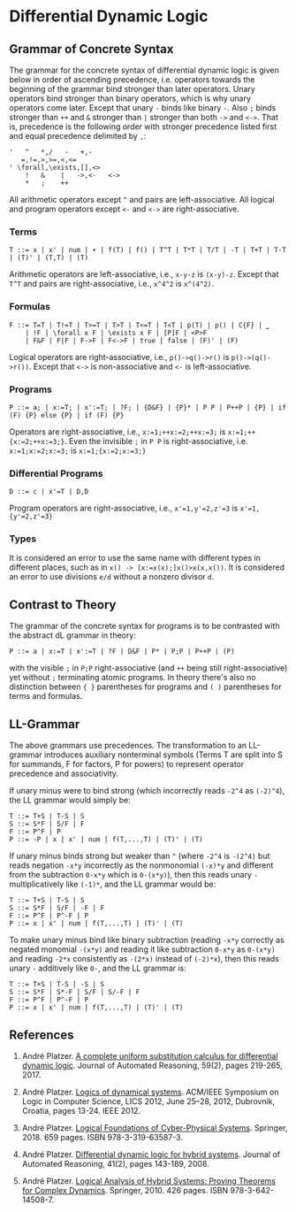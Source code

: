 ﻿# Differential Dynamic Logic

## Grammar of Concrete Syntax

The grammar for the concrete syntax of differential dynamic logic is given below in order of ascending precedence,
i.e. operators towards the beginning of the grammar bind stronger than later operators.
Unary operators bind stronger than binary operators, which is why unary operators come later.
Except that unary `-` binds like binary `-`.
Also `;` binds stronger than `++` and `&` stronger than `|` stronger than both `->` and `<->`.
That is, precedence is the following order with stronger precedence listed first and equal precedence delimited by `,`:

    '   ^   *,/   -   +,-
       =,!=,>,>=,<,<=
    ' \forall,\exists,[],<>
        !   &    |   ->,<-   <->
        *   ;    ++

All arithmetic operators except `^` and pairs are left-associative.
All logical and program operators except `<-` and `<->` are right-associative.

### Terms

    T ::= x | x' | num | ∙ | f(T) | f() | T^T | T*T | T/T | -T | T+T | T-T | (T)' | (T,T) | (T) 

Arithmetic operators are left-associative, i.e., `x-y-z` is `(x-y)-z`.
Except that `T^T` and pairs are right-associative, i.e., `x^4^2` is `x^(4^2)`.

### Formulas

    F ::= T=T | T!=T | T>=T | T>T | T<=T | T<T | p(T) | p() | C{F} | ⎵
        | !F | \forall x F | \exists x F | [P]F | <P>F 
        | F&F | F|F | F->F | F<->F | true | false | (F)' | (F)

Logical operators are right-associative, i.e., `p()->q()->r()` is `p()->(q()->r())`.
Except that `<->` is non-associative and `<-` is left-associative.

### Programs

    P ::= a; | x:=T; | x':=T; | ?F; | {D&F} | {P}* | P P | P++P | {P} | if (F) {P} else {P} | if (F) {P}

Operators are right-associative, i.e., `x:=1;++x:=2;++x:=3;` is `x:=1;++{x:=2;++x:=3;}`.
Even the invisible `;` in `P P` is right-associative, i.e. `x:=1;x:=2;x:=3;` is `x:=1;{x:=2;x:=3;}`

### Differential Programs

    D ::= c | x'=T | D,D

Program operators are right-associative, i.e., `x'=1,y'=2,z'=3` is `x'=1,{y'=2,z'=3}`

### Types

It is considered an error to use the same name with different types in different places,
such as in `x() -> [x:=x(x);]x()>x(x,x())`.
It is considered an error to use divisions `e/d` without a nonzero divisor `d`.

## Contrast to Theory

The grammar of the concrete syntax for programs is to be contrasted with the abstract dL grammar in theory:

    P ::= a | x:=T | x':=T | ?F | D&F | P* | P;P | P++P | (P)

with the visible `;` in `P;P` right-associative (and `++` being still right-associative)
yet without `;` terminating atomic programs.
In theory there's also no distinction between `{ }` parentheses for programs
and `( )` parentheses for terms and formulas.

## LL-Grammar

The above grammars use precedences.
The transformation to an LL-grammar introduces auxiliary nonterminal symbols
(Terms T are split into S for summands, F for factors, P for powers)
to represent operator precedence and associativity.

If unary minus were to bind strong (which incorrectly reads `-2^4` as `(-2)^4`), the LL grammar would simply be:

    T ::= T+S | T-S | S
    S ::= S*F | S/F | F
    F ::= P^F | P
    P ::= -P | x | x' | num | f(T,...,T) | (T)' | (T)

If unary minus binds strong but weaker than `^`
(where `-2^4` is `-(2^4)` but reads negation `-x*y` incorrectly as the nonmonomial `(-x)*y`
and different from the subtraction `0-x*y` which is `0-(x*y)`),
then this reads unary `-` multiplicatively like `(-1)*`, and the LL grammar would be:

    T ::= T+S | T-S | S
    S ::= S*F | S/F | -F | F
    F ::= P^F | P^-F | P
    P ::= x | x' | num | f(T,...,T) | (T)' | (T)

To make unary minus bind like binary subtraction
(reading `-x*y` correctly as negated monomial `-(x*y)`
and reading it like subtraction `0-x*y` as `0-(x*y)`
and reading `-2*x` consistently as `-(2*x)` instead of `(-2)*x`),
then this reads unary `-` additively like `0-`, and the LL grammar is:

    T ::= T+S | T-S | -S | S
    S ::= S*F | S*-F | S/F | S/-F | F
    F ::= P^F | P^-F | P
    P ::= x | x' | num | f(T,...,T) | (T)' | (T)

## References

1. André Platzer.
   [A complete uniform substitution calculus for differential dynamic logic](https://doi.org/10.1007/s10817-016-9385-1).
   Journal of Automated Reasoning, 59(2), pages 219-265, 2017.

2. André Platzer.
   [Logics of dynamical systems](https://doi.org/10.1109/LICS.2012.13).
   ACM/IEEE Symposium on Logic in Computer Science, LICS 2012, June 25–28, 2012, Dubrovnik, Croatia, pages 13-24.
   IEEE 2012.

3. André Platzer.
   [Logical Foundations of Cyber-Physical Systems](https://doi.org/10.1007/978-3-319-63588-0).
   Springer, 2018. 659 pages. ISBN 978-3-319-63587-3.

4. André Platzer.
   [Differential dynamic logic for hybrid systems](https://doi.org/10.1007/s10817-008-9103-8).
   Journal of Automated Reasoning, 41(2), pages 143-189, 2008.

5. André Platzer.
   [Logical Analysis of Hybrid Systems: Proving Theorems for Complex Dynamics](https://doi.org/10.1007/978-3-642-14509-4).
   Springer, 2010. 426 pages. ISBN 978-3-642-14508-7.
